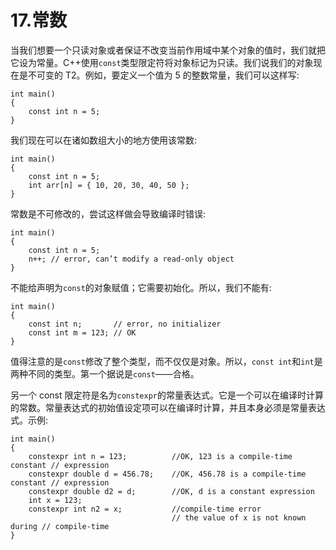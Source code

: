 # 17.常数

当我们想要一个只读对象或者保证不改变当前作用域中某个对象的值时，我们就把它设为常量。C++使用`const`类型限定符将对象标记为只读。我们说我们的对象现在是不可变的 T2。例如，要定义一个值为 5 的整数常量，我们可以这样写:

```
int main()
{
    const int n = 5;
}

```

我们现在可以在诸如数组大小的地方使用该常数:

```
int main()
{
    const int n = 5;
    int arr[n] = { 10, 20, 30, 40, 50 };
}

```

常数是不可修改的，尝试这样做会导致编译时错误:

```
int main()
{
    const int n = 5;
    n++; // error, can’t modify a read-only object
}

```

不能给声明为`const`的对象赋值；它需要初始化。所以，我们不能有:

```
int main()
{
    const int n;       // error, no initializer
    const int m = 123; // OK
}

```

值得注意的是`const`修改了整个类型，而不仅仅是对象。所以，`const int`和`int`是两种不同的类型。第一个据说是`const`——合格。

另一个 const 限定符是名为`constexpr`的常量表达式。它是一个可以在编译时计算的常数。常量表达式的初始值设定项可以在编译时计算，并且本身必须是常量表达式。示例:

```
int main()
{
    constexpr int n = 123;          //OK, 123 is a compile-time constant // expression
    constexpr double d = 456.78;    //OK, 456.78 is a compile-time constant // expression
    constexpr double d2 = d;        //OK, d is a constant expression
    int x = 123;
    constexpr int n2 = x;           //compile-time error
                                    // the value of x is not known during // compile-time
}

```